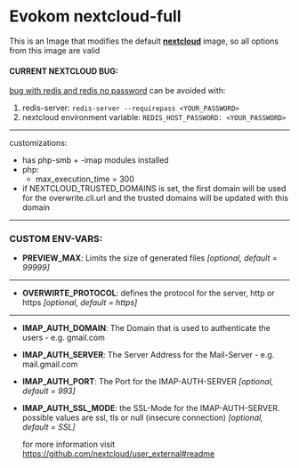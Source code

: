 # Evokom nextcloud-full

This is an Image that modifies the default **[nextcloud](https://hub.docker.com/_/nextcloud/)** image, so all options from this image are valid

#### CURRENT NEXTCLOUD BUG:

[bug with redis and redis no password](https://github.com/nextcloud/docker/issues/1179) can be avoided with:

1. redis-server:
   `redis-server --requirepass <YOUR_PASSWORD>`
2. nextcloud environment variable:
   `REDIS_HOST_PASSWORD: <YOUR_PASSWORD>`

---

customizations:

- has php-smb + -imap modules installed
- php:
  - max_execution_time = 300
- if NEXTCLOUD_TRUSTED_DOMAINS is set, the first domain will be used for the overwrite.cli.url and the trusted domains will be updated with this domain

---

### CUSTOM ENV-VARS:

- **PREVIEW_MAX**: Limits the size of generated files _[optional, default = 99999]_

---

- **OVERWIRTE_PROTOCOL**: defines the protocol for the server, http or https _[optional, default = https]_

---

- **IMAP_AUTH_DOMAIN**: The Domain that is used to authenticate the users - e.g. gmail.com
- **IMAP_AUTH_SERVER**: The Server Address for the Mail-Server - e.g. mail.gmail.com
- **IMAP_AUTH_PORT**: The Port for the IMAP-AUTH-SERVER _[optional, default = 993]_
- **IMAP_AUTH_SSL_MODE**: the SSL-Mode for the IMAP-AUTH-SERVER. possible values are ssl, tls or null (insecure connection) _[optional, default = SSL]_

  for more information visit https://github.com/nextcloud/user_external#readme
